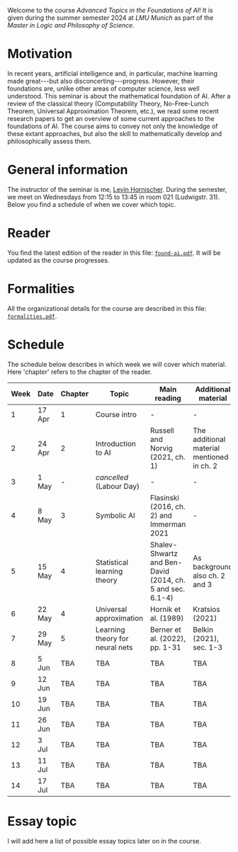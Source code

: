 Welcome to the course _Advanced Topics in the Foundations of AI_! It is given during the summer semester 2024 at _LMU Munich_ as part of the _Master in Logic and Philosophy of Science_. 


# Motivation 

In recent years, artificial intelligence and, in particular, machine learning made great---but also disconcerting---progress. However, their foundations are, unlike other areas of computer science, less well understood. This seminar is about the mathematical foundation of AI. After a review of the classical theory (Computability Theory, No-Free-Lunch Theorem, Universal Approximation Theorem, etc.), we read some recent research papers to get an overview of some current approaches to the foundations of AI. The course aims to convey not only the knowledge of these extant approaches, but also the skill to mathematically develop and philosophically assess them.

# General information

The instructor of the seminar is me, [Levin Hornischer](https://www.mcmp.philosophie.uni-muenchen.de/people/faculty/hornischer_levin/index.html). During the semester, we meet on Wednesdays from 12:15 to 13:45 in room 021 (Ludwigstr. 31). Below you find a schedule of when we cover which topic. 

# Reader

You find the latest edition of the reader in this file: [`found-ai.pdf`](found-ai.pdf). It will be updated as the course progresses.


# Formalities

All the organizational details for the course are described in this file: [`formalities.pdf`](formalities.pdf).


# Schedule

The schedule below describes in which week we will cover which material. Here 'chapter' refers to the chapter of the reader.

Week | Date | Chapter | Topic | Main reading | Additional material
---  | ---  | ---     | ---   | ---          | ---   
 1 | 17 Apr | 1 | Course intro | -  | - 
 2 | 24 Apr | 2 | Introduction to AI | Russell and Norvig (2021, ch. 1) |  The additional material mentioned in ch. 2
 3 | 1 May  | - | _cancelled_ (Labour Day) | - | - 
 4 | 8 May  | 3 | Symbolic AI | Flasinski (2016, ch. 2) and Immerman 2021 | - 
 5 | 15 May | 4 | Statistical learning theory | Shalev-Shwartz and Ben-David (2014, ch. 5 and sec. 6.1-4) | As background also ch. 2 and 3 
 6 | 22 May | 4 | Universal approximation | Hornik et al. (1989) | Kratsios (2021) 
 7 | 29 May | 5 | Learning theory for neural nets | Berner et al. (2022), pp. 1-31 | Belkin (2021), sec. 1-3
 8 | 5 Jun  | TBA | TBA | TBA | TBA 
 9 | 12 Jun | TBA | TBA | TBA | TBA 
10 | 19 Jun | TBA | TBA | TBA | TBA 
11 | 26 Jun | TBA | TBA | TBA | TBA 
12 | 3 Jul  | TBA | TBA | TBA | TBA 
13 | 11 Jul | TBA | TBA | TBA | TBA 
14 | 17 Jul | TBA | TBA | TBA | TBA 


# Essay topic

I will add here a list of possible essay topics later on in the course.
